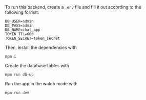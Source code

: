 To run this backend, create a `.env` file and fill it out according to the following format:
```
DB_USER=admin
DB_PASS=admin
DB_NAME=chat_app
TOKEN_TTL=600
TOKEN_SECRET=token_secret
```

Then, install the dependencies with
```
npm i
```

Create the database tables with
```
npm run db-up
```

Run the app in the watch mode with
```
npm run dev
```
